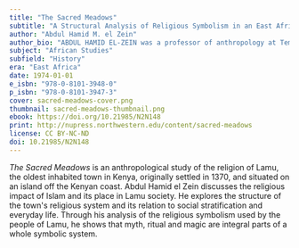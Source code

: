 ```yaml
---
title: "The Sacred Meadows"
subtitle: "A Structural Analysis of Religious Symbolism in an East African Town"
author: "Abdul Hamid M. el Zein"
author_bio: "ABDUL HAMID EL-ZEIN was a professor of anthropology at Temple University and a member of the Institute for Advanced Study."
subject: "African Studies"
subfield: "History"
era: "East Africa"
date: 1974-01-01
e_isbn: "978-0-8101-3948-0"
p_isbn: "978-0-8101-3947-3"
cover: sacred-meadows-cover.png
thumbnail: sacred-meadows-thumbnail.png
ebook: https://doi.org/10.21985/N2N148
print: http://nupress.northwestern.edu/content/sacred-meadows
license: CC BY-NC-ND
doi: 10.21985/N2N148
---
```

_The Sacred Meadows_ is an anthropological study of the religion of Lamu, the oldest inhabited town in Kenya, originally settled in 1370, and situated on an island off the Kenyan coast. Abdul Hamid el Zein discusses the religious impact of Islam and its place in Lamu society. He explores the structure of the town's religious system and its relation to social stratification and everyday life. Through his analysis of the religious symbolism used by the people of Lamu, he shows that myth, ritual and magic are integral parts of a whole symbolic system.
